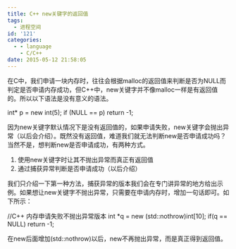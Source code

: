 ```yaml
---
title: C++ new关键字的返回值
tags:
  - 进程空间
id: '121'
categories:
  - - language
    - C/C++
date: 2015-05-12 21:58:05
---
```


在C中，我们申请一块内存时，往往会根据malloc的返回值来判断是否为NULL而判定是否申请内存成功，但C++中，new关键字并不像malloc一样是有返回值的。所以以下语法是没有意义的语法。
<!-- more -->
int\* p = new int(5);
if (NULL == p) return -1;

因为new关键字默认情况下是没有返回值的，如果申请失败，new关键字会抛出异常（以后会介绍）。既然没有返回值，难道我们就无法判断new是否申请成功吗？当然不是，想判断new是否申请成功，有两种方式。

1.  使用new关键字时让其不抛出异常而真正有返回值
2.  通过捕获异常判断是否申请成功（以后介绍）

我们只介绍一下第一种方法，捕获异常的版本我们会在专门讲异常的地方给出示例。如果想让new关键字不抛出异常，只需要在申请内存时，增加一句话即可。如下所示：

//C++ 内存申请失败不抛出异常版本
int \*q = new (std::nothrow)int\[10\];
if(q == NULL) return -1;

在new后面增加(std::nothrow)以后，new不再抛出异常，而是真正得到返回值。